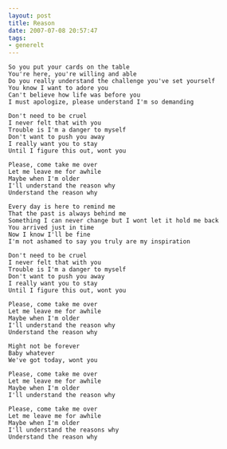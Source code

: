 ```yaml
---
layout: post
title: Reason
date: 2007-07-08 20:57:47
tags: 
- generelt
---
```

	So you put your cards on the table
	You're here, you're willing and able
	Do you really understand the challenge you've set yourself
	You know I want to adore you
	Can't believe how life was before you
	I must apologize, please understand I'm so demanding

	Don't need to be cruel
	I never felt that with you
	Trouble is I'm a danger to myself
	Don't want to push you away
	I really want you to stay
	Until I figure this out, wont you

	Please, come take me over
	Let me leave me for awhile
	Maybe when I'm older
	I'll understand the reason why
	Understand the reason why

	Every day is here to remind me
	That the past is always behind me
	Something I can never change but I wont let it hold me back
	You arrived just in time
	Now I know I'll be fine
	I'm not ashamed to say you truly are my inspiration

	Don't need to be cruel
	I never felt that with you
	Trouble is I'm a danger to myself
	Don't want to push you away
	I really want you to stay
	Until I figure this out, wont you

	Please, come take me over
	Let me leave me for awhile
	Maybe when I'm older
	I'll understand the reason why
	Understand the reason why

	Might not be forever
	Baby whatever
	We've got today, wont you

	Please, come take me over
	Let me leave me for awhile
	Maybe when I'm older
	I'll understand the reason why

	Please, come take me over
	Let me leave me for awhile
	Maybe when I'm older
	I'll understand the reasons why
	Understand the reason why